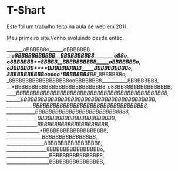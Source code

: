 # T-Shart
Este foi um trabalho feito na aula de web em 2011.


Meu primeiro site.Venho evoluindo desde então.



_______oBBBBB8o______oBBBBBBB
_____o8BBBBBBBBBBB__BBBBBBBBB8________o88o,
___o8BBBBBB**8BBBB__BBBBBBBBBB_____oBBBBBBBo,
__oBBBBBBB*___***___BBBBBBBBBB_____BBBBBBBBBBo,
_8BBBBBBBBBBooooo___*BBBBBBB8______*BB*_8BBBBBBo,
_8BBBBBBBBBBBBBBBB8ooBBBBBBB8___________8BBBBBBB8,
__*BBBBBBBBBBBBBBBBBBBBBBBBBB8_o88BB88BBBBBBBBBBBB,
____*BBBBBBBBBBBBBBBBBBBBBBBBBBBBBBBBBBBBBBBBBBBB8,
______**8BBBBBBBBBBBBBBBBBBBBBBBBBBBBBBBBBBBBBBB*,
___________*BBBBBBBBBBBBBBBBBBBBBBBBBBBBBBBBB8*,
____________*BBBBBBBBBBBBBBBBBBBBBBBB8888**,
_____________BBBBBBBBBBBBBBBBBBBBBBB*,
_____________*BBBBBBBBBBBBBBBBBBBBB*,
______________*BBBBBBBBBBBBBBBBBB8,
_______________*BBBBBBBBBBBBBBBB*,
________________8BBBBBBBBBBBBBBB8,
_________________8BBBBBBBBBBBBBBBo,
__________________BBBBBBBBBBBBBBB8,
__________________BBBBBBBBBBBBBBBB,


